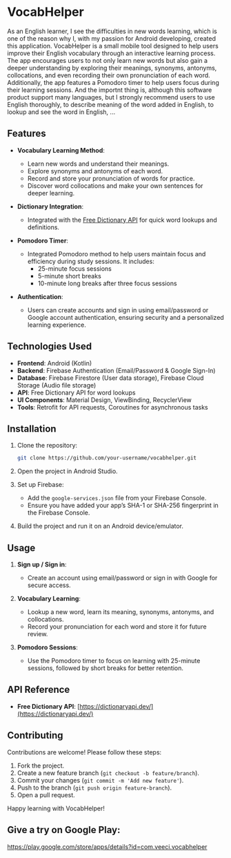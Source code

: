 # VocabHelper

As an English learner, I see the difficulties in new words learning, which is one of the reason why I, with my passion for Android developing, created this application. VocabHelper is a small mobile tool designed to help users improve their English vocabulary through an interactive learning process. The app encourages users to not only learn new words but also gain a deeper understanding by exploring their meanings, synonyms, antonyms, collocations, and even recording their own pronunciation of each word. Additionally, the app features a Pomodoro timer to help users focus during their learning sessions.
And the importnt thing is, although this software product support many languages, but I strongly recommend users to use English thoroughly, to describe meaning of the word added in English, to lookup and see the word in English, ...

## Features

- **Vocabulary Learning Method**: 
  - Learn new words and understand their meanings.
  - Explore synonyms and antonyms of each word.
  - Record and store your pronunciation of words for practice.
  - Discover word collocations and make your own sentences for deeper learning.

- **Dictionary Integration**: 
  - Integrated with the [Free Dictionary API](https://dictionaryapi.dev/) for quick word lookups and definitions.
  
- **Pomodoro Timer**: 
  - Integrated Pomodoro method to help users maintain focus and efficiency during study sessions. It includes:
    - 25-minute focus sessions
    - 5-minute short breaks
    - 10-minute long breaks after three focus sessions

- **Authentication**:
  - Users can create accounts and sign in using email/password or Google account authentication, ensuring security and a personalized learning experience.
  
## Technologies Used

- **Frontend**: Android (Kotlin)
- **Backend**: Firebase Authentication (Email/Password & Google Sign-In)
- **Database**: Firebase Firestore (User data storage), Firebase Cloud Storage (Audio file storage)
- **API**: Free Dictionary API for word lookups
- **UI Components**: Material Design, ViewBinding, RecyclerView
- **Tools**: Retrofit for API requests, Coroutines for asynchronous tasks

## Installation

1. Clone the repository:
    ```bash
    git clone https://github.com/your-username/vocabhelper.git
    ```
    
2. Open the project in Android Studio.

3. Set up Firebase:
    - Add the `google-services.json` file from your Firebase Console.
    - Ensure you have added your app’s SHA-1 or SHA-256 fingerprint in the Firebase Console.

4. Build the project and run it on an Android device/emulator.

## Usage

1. **Sign up / Sign in**:
    - Create an account using email/password or sign in with Google for secure access.
    
2. **Vocabulary Learning**:
    - Lookup a new word, learn its meaning, synonyms, antonyms, and collocations.
    - Record your pronunciation for each word and store it for future review.
    
3. **Pomodoro Sessions**:
    - Use the Pomodoro timer to focus on learning with 25-minute sessions, followed by short breaks for better retention.

## API Reference

- **Free Dictionary API**: [https://dictionaryapi.dev/](https://dictionaryapi.dev/)
  
## Contributing

Contributions are welcome! Please follow these steps:
1. Fork the project.
2. Create a new feature branch (`git checkout -b feature/branch`).
3. Commit your changes (`git commit -m 'Add new feature'`).
4. Push to the branch (`git push origin feature-branch`).
5. Open a pull request.

Happy learning with VocabHelper!

## Give a try on Google Play:
https://play.google.com/store/apps/details?id=com.veeci.vocabhelper
